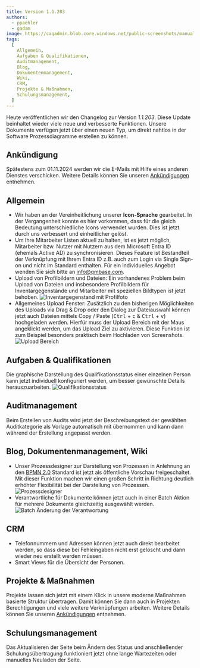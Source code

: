```yaml
---
title: Version 1.1.203
authors:
  - ppaehler
  - gadam
image: https://caqadmin.blob.core.windows.net/public-screenshots/manual-screenshots/accessImage.jpeg
tags:
  [
    Allgemein,
    Aufgaben & Qualifikationen,
    Auditmanagement,
    Blog,
    Dokumentenmanagement,
    Wiki,
    CRM,
    Projekte & Maßnahmen,
    Schulungsmanagement,
  ]
---
```


Heute veröffentlichen wir den Changelog zur Version _1.1.203_. Diese Update beinhaltet wieder viele neue und verbesserte Funktionen.
Unsere Dokumente verfügen jetzt über einen neuen Typ, um direkt nahtlos in der Software Prozessdiagramme erstellen zu können.

<!--truncate-->

## Ankündigung

Spätestens zum 01.11.2024 werden wir die E-Mails mit Hilfe eines anderen Dienstes verschicken. Weitere Details können Sie unseren [Ankündigungen](/docs/technical/announcements) entnehmen.

## Allgemein

- Wir haben an der Vereinheitlichung unserer **Icon-Sprache** gearbeitet. In der Vergangenheit konnte es hier vorkommen, dass für die gleich Bedeutung unterschiedliche Icons verwendet wurden.
  Dies ist jetzt durch uns verbessert und einheitlicher gelöst.
- Um Ihre Mitarbeiter Listen aktuell zu halten, ist es jetzt möglich, Mitarbeiter bzw. Nutzer mit Nutzern aus dem Microsoft Entra ID (ehemals Active AD) zu synchronisieren.
  Dieses Feature ist Bestandteil der Verknüpfung mit Ihrem Entra ID z.B. auch zum Login via Single Sign-on und nicht im Standard enthalten. Für ein individuelles Angebot wenden Sie sich bitte an [info@qmbase.com](mailto:info@qmbase.com).
- Upload von Profilbildern und Dateien: Ein vorhandenes Problem beim Upload von Dateien und insbesondere Profilbildern für Inventargegenstände und Mitarbeiter mit speziellen Bildtypen ist jetzt behoben.
  ![Inventargegenstand mit Profilfoto](https://caqadmin.blob.core.windows.net/public-screenshots/manual-screenshots/2024-08-02-4e0ff-image.png)
- Allgemeines Upload Fenster: Zusätzlich zu den bisherigen Möglichkeiten des Uploads via Drag & Drop oder den Dialog zur Dateiauswahl können jetzt auch Dateien mittels Copy / Paste (<kbd>Ctrl</kbd> + <kbd>c</kbd> & <kbd>Ctrl</kbd> + <kbd>v</kbd>) hochgeladen werden.
  Hierfür muss der Upload Bereich mit der Maus angeklickt werden, um das Upload Ziel zu aktivieren. Diese Funktion ist zum Beispiel besonders praktisch beim Hochladen von Screenshots.
  ![Upload Bereich](https://caqadmin.blob.core.windows.net/public-screenshots/manual-screenshots/20240723_uploadFilesCopyPaste.gif)

## Aufgaben & Qualifikationen

Die graphische Darstellung des Qualifikationsstatus einer einzelnen Person kann jetzt individuell konfiguriert werden, um besser gewünschte Details herauszuarbeiten.
![Qualifikationsstatus](https://caqadmin.blob.core.windows.net/public-screenshots/manual-screenshots/2024-08-04-54511-image.png)

## Auditmanagement

Beim Erstellen von Audits wird jetzt der Beschreibungstext der gewählten Auditkategorie als Vorlage automatisch mit übernommen und kann dann während der Erstellung angepasst werden.

## Blog, Dokumentenmanagement, Wiki

- Unser Prozessdesigner zur Darstellung von Prozessen in Anlehnung an den [BPMN 2.0](https://de.wikipedia.org/wiki/Business_Process_Model_and_Notation) Standard ist jetzt als öffentliche Vorschau freigeschaltet.
  Mit dieser Funktion machen wir einen großen Schritt in Richtung deutlich erhöhter Flexibilität bei der Darstellung von Prozessen.
  ![Prozessdesigner](https://caqadmin.blob.core.windows.net/public-screenshots/manual-screenshots/2024-05-02_bpmnColor.png)
- Verantwortliche für Dokumente können jetzt auch in einer Batch Aktion für mehrere Dokumente gleichzeitig ausgewählt werden.
  ![Batch Änderung der Verantwortung](https://caqadmin.blob.core.windows.net/public-screenshots/manual-screenshots/2024-08-09-104c1-20240809_responsible_bulk_change.gif)

## CRM

- Telefonnummern und Adressen können jetzt auch direkt bearbeitet werden, so dass diese bei Fehleingaben nicht erst gelöscht und dann wieder neu erstellt werden müssen.
- Smart Views für die Übersicht der Personen.

## Projekte & Maßnahmen

Projekte lassen sich jetzt mit einem Klick in unsere moderne Maßnahmen basierte Struktur übertragen. Damit können Sie dann auch in Projekten Berechtigungen und viele weitere Verknüpfungen arbeiten.
Weitere Details können Sie unseren [Ankündigungen](/docs/technical/announcements) entnehmen.

## Schulungsmanagement

Das Aktualisieren der Seite beim Ändern des Status und anschließender Schulungsübertragung funktioniert jetzt ohne lange Wartezeiten oder manuelles Neuladen der Seite.

